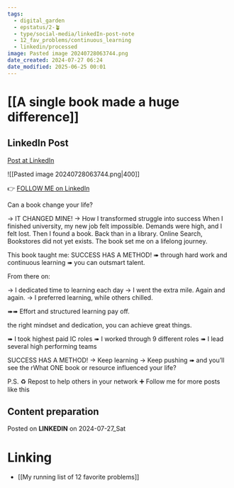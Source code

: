 ```yaml
---
tags:
  - digital_garden
  - epstatus/2-🪴
  - type/social-media/linkedIn-post-note
  - 12_fav_problems/continuous_learning
  - linkedin/processed
image: Pasted image 20240728063744.png
date_created: 2024-07-27 06:24
date_modified: 2025-06-25 00:01
---
```

# [[A single book made a huge difference]]

## LinkedIn Post

[Post at LinkedIn](https://www.linkedin.com/posts/sebastiankamilli_can-a-book-change-your-life-it-changed-activity-7222840563220258816-b5a6?utm_source=share&utm_medium=member_desktop)

![[Pasted image 20240728063744.png|400]]

👉 [FOLLOW ME on LinkedIn](https://www.linkedin.com/comm/mynetwork/discovery-see-all?usecase=PEOPLE_FOLLOWS&followMember=sebastiankamilli)

Can a book change your life?

→ IT CHANGED MINE!
→ How I transformed struggle into success
When I finished university, my new job felt impossible. 
Demands were high, and I felt lost. 
Then I found a book.
Back than in a library. 
Online Search, Bookstores did not yet exists.
The book set me on a lifelong journey.

This book taught me: SUCCESS HAS A METHOD!
➠ through hard work and continuous learning
➠  you can outsmart talent.

From there on:

→ I dedicated time to learning each day
→ I went the extra mile. Again and again.
→ I preferred learning, while others chilled.

➠➠ Effort and structured learning pay off.

the right mindset and dedication,
you can achieve great things.

➠ I took highest paid IC roles
➠ I worked through 9 different roles 
➠ I lead several high performing teams

SUCCESS HAS A METHOD!
→ Keep learning
→ Keep pushing
➠ and you’ll see the rWhat ONE book or resource influenced your life? 

P.S. 
♻ Repost to help others in your network
➕ Follow me for more posts like this

## Content preparation

Posted on **LINKEDIN** on 2024-07-27_Sat

# Linking

+ [[My running list of 12 favorite problems]]